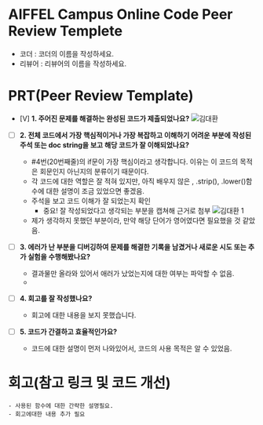 # AIFFEL Campus Online Code Peer Review Templete
- 코더 : 코더의 이름을 작성하세요.
- 리뷰어 : 리뷰어의 이름을 작성하세요.


# PRT(Peer Review Template)
- [V]  **1. 주어진 문제를 해결하는 완성된 코드가 제출되었나요?**
   ![김대환](https://github.com/user-attachments/assets/e0809304-8d27-43c2-9e11-77a60883df20)


- [ ]  **2. 전체 코드에서 가장 핵심적이거나 가장 복잡하고 이해하기 어려운 부분에 작성된 
주석 또는 doc string을 보고 해당 코드가 잘 이해되었나요?**
    - #4번(20번째줄)의 if문이 가장 핵심이라고 생각합니다.
      이유는 이 코드의 목적은 회문인지 아닌지의 분류이기 때문이다.
    - 각 코드에 대한 역할은 잘 적혀 있지만, 아직 배우지 않은 , .strip(), .lower()함수에 대한 설명이 조금 있었으면 좋겠음.
    - 주석을 보고 코드 이해가 잘 되었는지 확인
        - 중요! 잘 작성되었다고 생각되는 부분을 캡쳐해 근거로 첨부
        ![김대환 1](https://github.com/user-attachments/assets/542ba91a-ced6-48e2-b7cc-b5a919893167)
    - 제가 생각하지 못했던 부분이라, 만약 해당 단어가 영어였다면 필요했을 것 같았음.

- [ ]  **3. 에러가 난 부분을 디버깅하여 문제를 해결한 기록을 남겼거나
새로운 시도 또는 추가 실험을 수행해봤나요?**
    - 결과물만 올라와 있어서 애러가 났었는지에 대한 여부는 파악할 수 없음.
    - 
- [ ]  **4. 회고를 잘 작성했나요?**
    - 회고에 대한 내용을 보지 못했습니다.
        
- [ ]  **5. 코드가 간결하고 효율적인가요?**
    - 코드에 대한 설명이 먼저 나와있어서, 코드의 사용 목적은 알 수 있었음.


# 회고(참고 링크 및 코드 개선)
```
- 사용된 함수에 대한 간략한 설명필요.
- 회고에대한 내용 추가 필요
```
